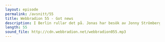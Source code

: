 ```yaml
---
layout: episode
permalink: /avsnitt/55
title: Webbradion 55 - Got news
description: I Berlin rullar det på. Jonas har besök av Jonny Strömberg, designer på MyNewsdesk. Vi diskuterar Jonnys roll som designer och snackar native JavaScript.
length: 55
sound_file: http://cdn.webbradion.net/webbradion055.mp3
---
```



